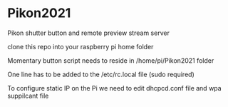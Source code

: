 # Pikon2021
Pikon shutter button and remote preview stream server 

clone this repo into your raspberry pi home folder

Momentary button script needs to reside in /home/pi/Pikon2021 folder

One line has to be added to the /etc/rc.local file (sudo required)

To configure static IP on the Pi we need to edit dhcpcd.conf file and wpa suppilcant file
